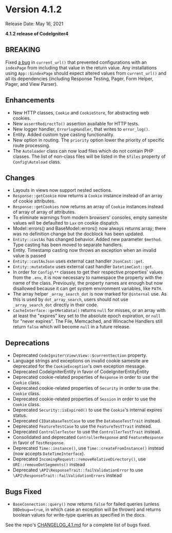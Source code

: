 # Version 4.1.2

Release Date: May 16, 2021

**4.1.2 release of CodeIgniter4**

<div class="contents" local="" depth="2">

</div>

## BREAKING

Fixed [a bug](https://github.com/codeigniter4/CodeIgniter4/issues/4116)
in `current_url()` that prevented configurations with an `indexPage`
from including that value in the return value. Any installations using
`App::$indexPage` should expect altered values from `current_url()` and
all its dependencies (including Response Testing, Pager, Form Helper,
Pager, and View Parser).

## Enhancements

- New HTTP classes, `Cookie` and `CookieStore`, for abstracting web
  cookies.
- New `assertRedirectTo()` assertion available for HTTP tests.
- New logger handler, `ErrorlogHandler`, that writes to `error_log()`.
- Entity. Added custom type casting functionality.
- New option in routing. The `priority` option lower the priority of
  specific route processing.
- The `Autoloader` class can now load files which do not contain PHP
  classes. The list of <span class="title-ref">non-class</span> files
  will be listed in the `$files` property of `Config\Autoload` class.

## Changes

- Layouts in views now support nested sections.
- `Response::getCookie` now returns a `Cookie` instance instead of an
  array of cookie attributes.
- `Response::getCookies` now returns an array of `Cookie` instances
  instead of array of array of attributes.
- To eliminate warnings from modern browsers' consoles, empty samesite
  values will be defaulted to `Lax` on cookie dispatch.
- <span class="title-ref">Model::errors()</span> and
  <span class="title-ref">BaseModel::errors()</span> now always returns
  <span class="title-ref">array</span>; there was no definition change
  but the docblock has been updated.
- `Entity::castAs` has changed behavior. Added new parameter `$method`.
  Type casting has been moved to separate handlers.
- Entity. Timestamp casting now throws an exception when an invalid
  value is passed
- `Entity::castAsJson` uses external cast handler `JsonCast::get`.
- `Entity::mutateDate` uses external cast handler `DatetimeCast::get`.
- In order for `Config\**` classes to get their respective properties'
  values from the `.env`, it is now necessary to namespace the property
  with the name of the class. Previously, the property names are enough
  but now disallowed because it can get system environment variables,
  like `PATH`.
- The array helper `_array_search_dot` is now marked for `@internal`
  use. As this is used by `dot_array_search`, users should not use
  `_array_search_dot` directly in their code.
- `CacheInterface::getMetaData()` returns `null` for misses, or an array
  with at least the "expires" key set to the absolute epoch expiration,
  or `null` for "never expires". The File, Memcached, and Wincache
  Handlers still return `false` which will become `null` in a future
  release.

## Deprecations

- Deprecated `CodeIgniter\View\View::$currentSection` property.
- Language strings and exceptions on invalid cookie samesite are
  deprecated for the `CookieException`'s own exception message.
- Deprecated <span class="title-ref">CodeIgniterEntity</span> in favor
  of <span class="title-ref">CodeIgniterEntityEntity</span>
- Deprecated cookie-related properties of `Response` in order to use the
  `Cookie` class.
- Deprecated cookie-related properties of `Security` in order to use the
  `Cookie` class.
- Deprecated cookie-related properties of `Session` in order to use the
  `Cookie` class.
- Deprecated `Security::isExpired()` to use the `Cookie`'s internal
  expires status.
- Deprecated `CIDatabaseTestCase` to use the `DatabaseTestTrait`
  instead.
- Deprecated `FeatureTestCase` to use the `FeatureTestTrait` instead.
- Deprecated `ControllerTester` to use the `ControllerTestTrait`
  instead.
- Consolidated and deprecated `ControllerResponse` and `FeatureResponse`
  in favor of `TestResponse`.
- Deprecated `Time::instance()`, use `Time::createFromInstance()`
  instead (now accepts `DateTimeInterface`).
- Deprecated `IncomingRequest::removeRelativeDirectory()`, use
  `URI::removeDotSegments()` instead
- Deprecated `\API\ResponseTrait::failValidationError` to use
  `\API\ResponseTrait::failValidationErrors` instead

## Bugs Fixed

- `BaseConnection::query()` now returns `false` for failed queries
  (unless `DBDebug==true`, in which case an exception will be thrown)
  and returns boolean values for write-type queries as specified in the
  docs.

See the repo's
[CHANGELOG_4.1.md](https://github.com/codeigniter4/CodeIgniter4/blob/develop/changelogs/CHANGELOG_4.1.md)
for a complete list of bugs fixed.
